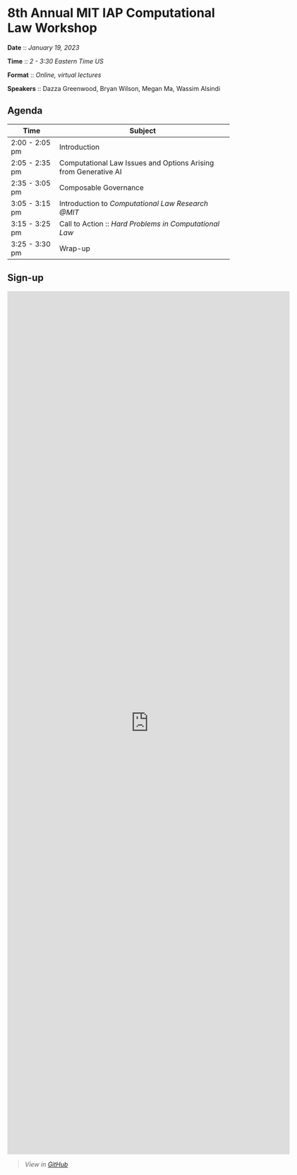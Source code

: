 # 8th Annual MIT IAP Computational Law Workshop

**Date** :: *January 19, 2023*

**Time** :: *2 - 3:30 Eastern Time US*

**Format** :: *Online, virtual lectures*

**Speakers** :: Dazza Greenwood, Bryan Wilson, Megan Ma, Wassim Alsindi

## Agenda
|Time|Subject|
|-----------|---------------|
|2:00 - 2:05 pm|Introduction|
|2:05 - 2:35 pm|Computational Law Issues and Options Arising from Generative AI|
|2:35 - 3:05 pm|Composable Governance|
|3:05 - 3:15 pm|Introduction to *Computational Law Research @MIT*|
|3:15 - 3:25 pm|Call to Action :: *Hard Problems in Computational Law*|
|3:25 - 3:30 pm|Wrap-up|

## Sign-up
<iframe src="https://docs.google.com/forms/d/e/1FAIpQLScbH7sPx8hecZWcrb9t7C0pI1ik2qw6wWxv2K9paUrn5nYvmg/viewform?embedded=true" width="640" height="1957" frameborder="0" marginheight="0" marginwidth="0">Loading…</iframe>


> *View in [GitHub](https://github.com/mitmedialab/2023-MIT-IAP-ComputationalLaw/)*
